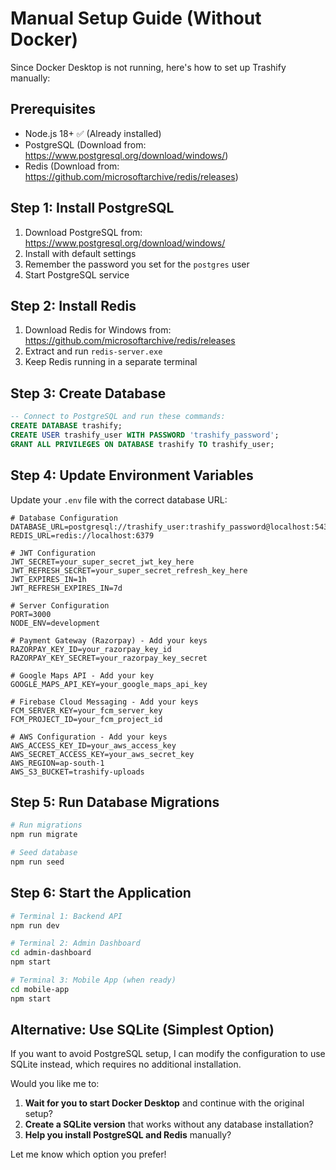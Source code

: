 # Manual Setup Guide (Without Docker)

Since Docker Desktop is not running, here's how to set up Trashify manually:

## Prerequisites
- Node.js 18+ ✅ (Already installed)
- PostgreSQL (Download from: https://www.postgresql.org/download/windows/)
- Redis (Download from: https://github.com/microsoftarchive/redis/releases)

## Step 1: Install PostgreSQL

1. Download PostgreSQL from: https://www.postgresql.org/download/windows/
2. Install with default settings
3. Remember the password you set for the `postgres` user
4. Start PostgreSQL service

## Step 2: Install Redis

1. Download Redis for Windows from: https://github.com/microsoftarchive/redis/releases
2. Extract and run `redis-server.exe`
3. Keep Redis running in a separate terminal

## Step 3: Create Database

```sql
-- Connect to PostgreSQL and run these commands:
CREATE DATABASE trashify;
CREATE USER trashify_user WITH PASSWORD 'trashify_password';
GRANT ALL PRIVILEGES ON DATABASE trashify TO trashify_user;
```

## Step 4: Update Environment Variables

Update your `.env` file with the correct database URL:

```env
# Database Configuration
DATABASE_URL=postgresql://trashify_user:trashify_password@localhost:5432/trashify
REDIS_URL=redis://localhost:6379

# JWT Configuration
JWT_SECRET=your_super_secret_jwt_key_here
JWT_REFRESH_SECRET=your_super_secret_refresh_key_here
JWT_EXPIRES_IN=1h
JWT_REFRESH_EXPIRES_IN=7d

# Server Configuration
PORT=3000
NODE_ENV=development

# Payment Gateway (Razorpay) - Add your keys
RAZORPAY_KEY_ID=your_razorpay_key_id
RAZORPAY_KEY_SECRET=your_razorpay_key_secret

# Google Maps API - Add your key
GOOGLE_MAPS_API_KEY=your_google_maps_api_key

# Firebase Cloud Messaging - Add your keys
FCM_SERVER_KEY=your_fcm_server_key
FCM_PROJECT_ID=your_fcm_project_id

# AWS Configuration - Add your keys
AWS_ACCESS_KEY_ID=your_aws_access_key
AWS_SECRET_ACCESS_KEY=your_aws_secret_key
AWS_REGION=ap-south-1
AWS_S3_BUCKET=trashify-uploads
```

## Step 5: Run Database Migrations

```bash
# Run migrations
npm run migrate

# Seed database
npm run seed
```

## Step 6: Start the Application

```bash
# Terminal 1: Backend API
npm run dev

# Terminal 2: Admin Dashboard
cd admin-dashboard
npm start

# Terminal 3: Mobile App (when ready)
cd mobile-app
npm start
```

## Alternative: Use SQLite (Simplest Option)

If you want to avoid PostgreSQL setup, I can modify the configuration to use SQLite instead, which requires no additional installation.

Would you like me to:
1. **Wait for you to start Docker Desktop** and continue with the original setup?
2. **Create a SQLite version** that works without any database installation?
3. **Help you install PostgreSQL and Redis** manually?

Let me know which option you prefer!
